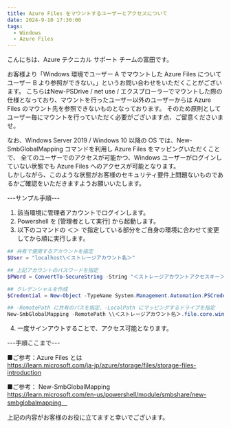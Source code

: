```yaml
---
title: Azure Files をマウントするユーザーとアクセスについて
date: 2024-9-10 17:30:00
tags:
  - Windows
  - Azure Files
---
```


こんにちは、Azure テクニカル サポート チームの富田です。  

お客様より「Windows 環境でユーザー A でマウントした Azure Files についてユーザー B より参照ができない。」というお問い合わせをいただくことがございます。 
こちらはNew-PSDrive / net use / エクスプローラーでマウントした際の仕様となっており、マウントを行ったユーザー以外のユーザーからは Azure Files のマウント先を参照できないものとなっております。 
そのため原則としてユーザー毎にマウントを行っていただく必要がございます点、ご留意くださいませ。 

<!-- more -->

なお、Windows Server 2019 / Windows 10 以降の OS では、New-SmbGlobalMapping コマンドを利用し Azure Files をマッピングいただくことで、 全てのユーザーでのアクセスが可能かつ、Windows ユーザーがログインしていない状態でも Azure Files へのアクセスが可能となります。  
しかしながら、このような状態がお客様のセキュリティ要件上問題ないものであるかご確認をいただきますようお願いいたします。

---サンプル手順--- 

1. 該当環境に管理者アカウントでログインします。 
2. Powershell を [管理者として実行] から起動します。 
3. 以下のコマンドの ＜＞ で指定している部分をご自身の環境に合わせて変更してから順に実行します。 

```PowerShell
## 共有で使用するアカウントを指定 
$User = "localhost\＜ストレージアカウント名＞" 

## 上記アカウントのパスワードを指定 
$PWord = ConvertTo-SecureString -String "＜ストレージアカウントアクセスキー＞" -AsPlainText -Force 

## クレデンシャルを作成 
$Credential = New-Object -TypeName System.Management.Automation.PSCredential -ArgumentList $User, $PWord 

## -RemotePath に共有のパスを指定、-LocalPath にマッピングするドライブを指定 
New-SmbGlobalMapping -RemotePath \\＜ストレージアカウント名＞.file.core.windows.net\＜ファイル共有名＞ -Credential $Credential -LocalPath Z: -Persistent $True 
```

4. 一度サインアウトすることで、アクセス可能となります。 

---手順ここまで--- 

■ご参考：Azure Files とは  
https://learn.microsoft.com/ja-jp/azure/storage/files/storage-files-introduction

■ご参考： New-SmbGlobalMapping  
https://learn.microsoft.com/en-us/powershell/module/smbshare/new-smbglobalmapping　 

上記の内容がお客様のお役に立てますと幸いでございます。 

